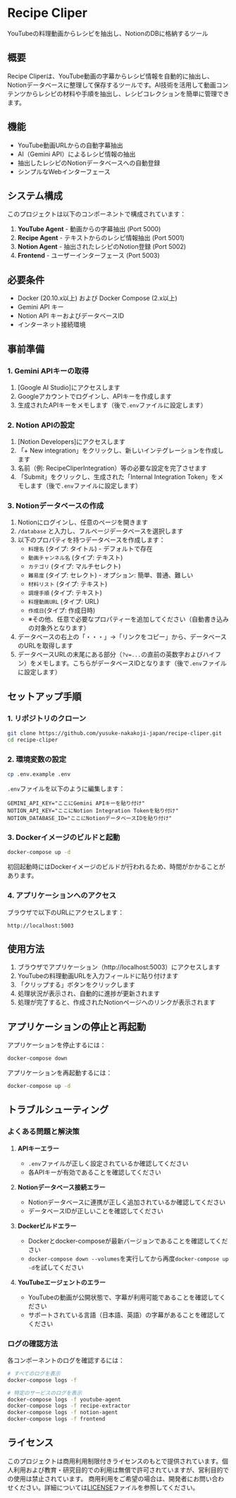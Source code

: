 # Recipe Cliper

YouTubeの料理動画からレシピを抽出し、NotionのDBに格納するツール

## 概要

Recipe Cliperは、YouTube動画の字幕からレシピ情報を自動的に抽出し、Notionデータベースに整理して保存するツールです。AI技術を活用して動画コンテンツからレシピの材料や手順を抽出し、レシピコレクションを簡単に管理できます。

## 機能

- YouTube動画URLからの自動字幕抽出
- AI（Gemini API）によるレシピ情報の抽出
- 抽出したレシピのNotionデータベースへの自動登録
- シンプルなWebインターフェース

## システム構成

このプロジェクトは以下のコンポーネントで構成されています：

1. **YouTube Agent** - 動画からの字幕抽出 (Port 5000)
2. **Recipe Agent** - テキストからのレシピ情報抽出 (Port 5001)
3. **Notion Agent** - 抽出されたレシピのNotion登録 (Port 5002)
4. **Frontend** - ユーザーインターフェース (Port 5003)

## 必要条件

- Docker (20.10.x以上) および Docker Compose (2.x以上)
- Gemini API キー
- Notion API キーおよびデータベースID
- インターネット接続環境

## 事前準備

### 1. Gemini APIキーの取得

1. [Google AI Studio]にアクセスします
2. Googleアカウントでログインし、APIキーを作成します
3. 生成されたAPIキーをメモします（後で`.env`ファイルに設定します）

### 2. Notion APIの設定

1. [Notion Developers]にアクセスします
2. 「+ New integration」をクリックし、新しいインテグレーションを作成します
3. 名前（例: RecipeCliperIntegration）等の必要な設定を完了させます
4. 「Submit」をクリックし、生成された「Internal Integration Token」をメモします（後で`.env`ファイルに設定します）

### 3. Notionデータベースの作成

1. Notionにログインし、任意のページを開きます
2. `/database` と入力し、フルページデータベースを選択します
3. 以下のプロパティを持つデータベースを作成します：
   - `料理名` (タイプ: タイトル) - デフォルトで存在
   - `動画チャンネル名` (タイプ: テキスト)
   - `カテゴリ` (タイプ: マルチセレクト)
   - `難易度` (タイプ: セレクト) - オプション: 簡単、普通、難しい
   - `材料リスト` (タイプ: テキスト)
   - `調理手順` (タイプ: テキスト)
   - `料理動画URL` (タイプ: URL)
   - `作成日`(タイプ: 作成日時)
   - ※その他、任意で必要なプロパティーを追加してください（自動書き込みの対象外となります）
4. データベースの右上の「・・・」→「リンクをコピー」から、データベースのURLを取得します
5. データベースURLの末尾にある部分（`?v=...`の直前の英数字およびハイフン）をメモします。こちらがデータベースIDとなります（後で`.env`ファイルに設定します）

## セットアップ手順

### 1. リポジトリのクローン

```bash
git clone https://github.com/yusuke-nakakoji-japan/recipe-cliper.git
cd recipe-cliper
```

### 2. 環境変数の設定

```bash
cp .env.example .env
```

`.env`ファイルを以下のように編集します：

```
GEMINI_API_KEY="ここにGemini APIキーを貼り付け"
NOTION_API_KEY="ここにNotion Integration Tokenを貼り付け"
NOTION_DATABASE_ID="ここにNotionデータベースIDを貼り付け"
```

### 3. Dockerイメージのビルドと起動

```bash
docker-compose up -d
```

初回起動時にはDockerイメージのビルドが行われるため、時間がかかることがあります。

### 4. アプリケーションへのアクセス

ブラウザで以下のURLにアクセスします：
```
http://localhost:5003
```

## 使用方法

1. ブラウザでアプリケーション（http://localhost:5003）にアクセスします
2. YouTubeの料理動画URLを入力フィールドに貼り付けます
3. 「クリップする」ボタンをクリックします
4. 処理状況が表示され、自動的に進捗が更新されます
5. 処理が完了すると、作成されたNotionページへのリンクが表示されます

## アプリケーションの停止と再起動

アプリケーションを停止するには：
```bash
docker-compose down
```

アプリケーションを再起動するには：
```bash
docker-compose up -d
```

## トラブルシューティング

### よくある問題と解決策

1. **APIキーエラー**
   - `.env`ファイルが正しく設定されているか確認してください
   - 各APIキーが有効であることを確認してください

2. **Notionデータベース接続エラー**
   - Notionデータベースに連携が正しく追加されているか確認してください
   - データベースIDが正しいことを確認してください

3. **Dockerビルドエラー**
   - Dockerとdocker-composeが最新バージョンであることを確認してください
   - `docker-compose down --volumes`を実行してから再度`docker-compose up -d`を試してください

4. **YouTubeエージェントのエラー**
   - YouTubeの動画が公開状態で、字幕が利用可能であることを確認してください
   - サポートされている言語（日本語、英語）の字幕があることを確認してください

### ログの確認方法

各コンポーネントのログを確認するには：

```bash
# すべてのログを表示
docker-compose logs -f

# 特定のサービスのログを表示
docker-compose logs -f youtube-agent
docker-compose logs -f recipe-extractor 
docker-compose logs -f notion-agent
docker-compose logs -f frontend
```

## ライセンス

このプロジェクトは商用利用制限付きライセンスのもとで提供されています。個人利用および教育・研究目的での利用は無償で許可されていますが、営利目的での使用は禁止されています。
商用利用をご希望の場合は、開発者にお問い合わせください。詳細については[LICENSE](LICENSE)ファイルを参照してください。